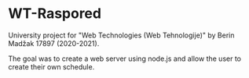 # WT-Raspored

University project for "Web Technologies (Web Tehnologije)" by Berin Madžak 17897 (2020-2021).

The goal was to create a web server using node.js and allow the user to create their own schedule.
